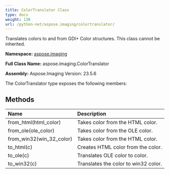 ```yaml
---
title: ColorTranslator Class
type: docs
weight: 130
url: /python-net/aspose.imaging/colortranslator/
---
```


Translates colors to and from GDI+ Color structures. This class cannot be inherited.

**Namespace:** [aspose.imaging](/imaging/python-net/aspose.imaging/)

**Full Class Name:** aspose.imaging.ColorTranslator

**Assembly:**  Aspose.Imaging Version: 23.5.6

The ColorTranslator type exposes the following members:
## **Methods**
|**Name**|**Description**|
| :- | :- |
|from_html(html_color)|Takes color from the HTML color.|
|from_ole(ole_color)|Takes color from the OLE color.|
|from_win32(win_32_color)|Takes color from the HTML color.|
|to_html(c)|Creates HTML color  from the color.|
|to_ole(c)|Translates OLE color to color.|
|to_win32(c)|Translates the color to win32 color.|
